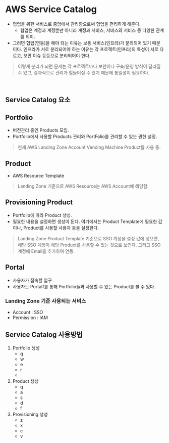 # AWS Service Catalog
* 협업을 위한 서비스로 중앙에서 관리함으로써 협업을 편리하게 해준다.
    * 협업은 계정과 계정뿐만 아니라 계정과 서비스, 서비스와 서비스 등 다양한 관계를 의미.
* 그러면 협업(연동)을 해야 되는 이유는 보통 서비스(인프라)가 분리되어 있기 때문이다. 인프라가 서로 분리되어야 하는 이유는 각 프로젝트(인프라)의 특성이 서로 다르고, 보안 이슈 등등으로 분리되어야 한다.
> 이렇게 분리가 되면 문제는 각 프로젝트마다 보안이나 구축/운영 방식이 달라질 수 있고, 결과적으로 관리가 힘들어질 수 있기 때문에 통일성이 필요하다.
</br>


## Service Catalog 요소
## Portfolio
* 버전관리 중인 Products 모임.
* Portfolio에서 사용할 Products 관리와 PortFolio를 관리할 수 있는 권한 설정.
> 현재 AWS Landing Zone Account Vending Machine Product를 사용 중.

## Product
* AWS Resource Template
> Landing Zone 기준으로 AWS Resource는 AWS Account에 해당함.


## Provisioning Product
* Portfolio에 따라 Product 생성.
* 필요한 내용을 설정하면 생성이 된다. 여기에서는 Product Template에 필요한 값이나, Product를 사용할 사용자 등을 설정한다.
> Landing Zone Product Template 기준으로 SSO 계정을 설정 값에 넣으면, 해당 SSO 계정이 해당 Product를 사용할 수 있는 것으로 보인다. 그리고 SSO 계정에 Email을 추가하여 연동.


## Portal
* 사용자가 접속할 입구
* 사용자는 Portalf를 통해 Portfolio들과 사용할 수 있는 Product를 볼 수 있다.



### Landing Zone 기준 사용되는 서비스
* Account : SSO
* Permission : IAM


## Service Catalog 사용방법
1. Portfolio 생성
    * q
    * w
    * e
    * r
    * 
2. Product 생성
    * q
    * a
    * s
    * d
    * f
3. Provisioning 생성
    * z
    * x
    * c
    * v